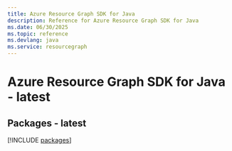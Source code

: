 ```yaml
---
title: Azure Resource Graph SDK for Java
description: Reference for Azure Resource Graph SDK for Java
ms.date: 06/30/2025
ms.topic: reference
ms.devlang: java
ms.service: resourcegraph
---
```

# Azure Resource Graph SDK for Java - latest
## Packages - latest
[!INCLUDE [packages](resource-graph-index.md)]